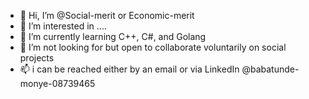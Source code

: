 - 👋 Hi, I’m @Social-merit or Economic-merit
- 👀 I’m interested in ....
- 🌱 I’m currently learning C++, C#, and Golang
- 💞️ I’m not looking for but open to collaborate voluntarily on social projects
- 📫 i can be reached either by an email or via LinkedIn @babatunde-monye-08739465

<!---
Social-merit/Economic-merit is a ✨ special ✨ repository because it `enables and help me collaborate an work with teams`.

--->
